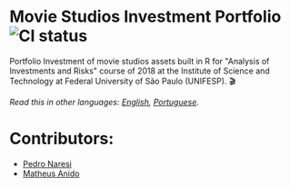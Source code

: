 # Movie Studios Investment Portfolio ![CI status](https://img.shields.io/badge/build-notpassing-brightred.svg)
Portfolio Investment of movie studios assets built in R for "Analysis of Investments and Risks" course of 2018 at the Institute of Science and Technology at Federal University of São Paulo (UNIFESP). 🎬

*Read this in other languages: [English](README.md), [Portuguese](README.pt-BR.md).*

# Contributors:
- [Pedro Naresi](https://github.com/pedronaresi)
- [Matheus Anido](https://github.com/MathAnido)
